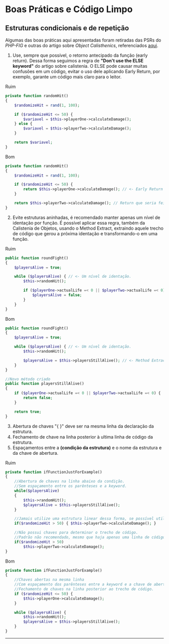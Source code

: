 # Boas Práticas e Código Limpo

## Estruturas condicionais e de repetição

Algumas das boas práticas aqui apresentadas foram retiradas das PSRs do _PHP-FIG_ e outras do artigo sobre _Object Calisthenics_, referenciados [aqui](php.md).

1. Use, sempre que possível, o retorno antecipado da função (early return). Dessa forma seguimos a regra de **"Don't use the ELSE keyword"** do artigo sobre calistenia. O ELSE pode causar muitas confusões em um código, evitar o uso dele aplicando Early Return, por exemplo, garante um código mais claro para o leitor.

Ruim

```PHP
private function randomHit()
{
    $randomizeHit = rand(1, 100);

    if ($randomizeHit <= 50) {
        $variavel = $this->playerOne->calculateDamage();
    } else {
        $variavel = $this->playerTwo->calculateDamage();
    }

    return $variavel;
}
```

Bom

```PHP
private function randomHit()
{
    $randomizeHit = rand(1, 100);

    if ($randomizeHit <= 50) {
        return $this->playerOne->calculateDamage(); // <- Early Return
    }

    return $this->playerTwo->calculateDamage(); // Return que seria feito no ELSE.
}
```

2. Evite estruturas aninhadas, é recomendado manter apenas um nível de identação por função. É possível aplicar essa regra, também da Calistenia de Objetos, usando o Method Extract, extraindo aquele trecho de código que gerou a próxima identação e transformando-o em uma função.

Ruim

```PHP
public function roundFight()
{
    $playersAlive = true;

    while ($playersAlive) { // <- Um nível de identação.
        $this->randomHit();

        if ($playerOne->actualLife =< 0 || $playerTwo->actualLife =< 0) {  // <- Dois níveis de identação.
            $playersAlive = false;
        }
    }
}
```

Bom

```PHP
public function roundFight()
{
    $playersAlive = true;

    while ($playersAlive) { // <- Um nível de identação.
        $this->randomHit();

        $playersAlive = $this->playersStillAlive(); // <- Method Extract
    }
}

//Novo método criado
public function playersStillAlive()
{
    if ($playerOne->actualLife =< 0 || $playerTwo->actualLife =< 0) {
        return false;
    }

    return true;
}
```

3. Abertura de chaves "{ }" deve ser na mesma linha da declaração da estrutura.
4. Fechamento de chave na linha posterior à ultima linha de código da estrutura.
5. Espaçamentos entre a **(condição da estrutura)** e o nome da estrutura e da chave de abertura.

Ruim

```PHP
private function ifFunctionJustForExample()
{
    //Abertura de chaves na linha abaixo da condição.
    //Sem espaçamento entre os parênteses e a keyword.
    while($playersAlive)
    {
        $this->randomHit();
        $playersAlive = $this->playersStillAlive();
    }

    //Jamais utilize uma estrutura linear dessa forma, se possível utilize Operador Ternário.
    if($randomizeHit > 50) { $this->playerTwo->calculateDamage(); }

    //Não possui chaves para determinar o trecho de código.
    //Padrão não recomendado, mesmo que haja apenas uma linha de código no IF.
    if($randomizeHit > 50)
        $this->playerTwo->calculateDamage();
}
```

Bom

```PHP
private function ifFunctionJustForExample()
{
    //Chaves abertas na mesma linha
    //Com espaçamento dos parênteses entre a keyword e a chave de abertura.
    //Fechamento de chaves na linha posterior ao trecho de código.
    if ($randomizeHit <= 50) {
        $this->playerOne->calculateDamage();
    }

    while ($playersAlive) {
        $this->randomHit();
        $playersAlive = $this->playersStillAlive();
    }
}
```

---------------------------------  
</br>

